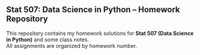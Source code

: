 ## Stat 507: Data Science in Python – Homework Repository

This repository contains my homework solutions for **Stat 507 (Data Science in Python)** and some class notes.  
All assignments are organized by homework number.
